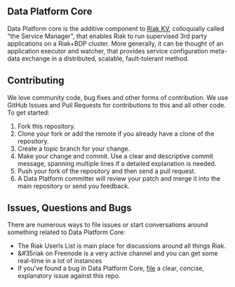 Data Platform Core
----

Data Platform core is the additive component to [Riak KV](https://github.com/basho/riak), colloquially called "the Service Manager", that enables Riak to run supervised 3rd party applications on a Riak+BDP cluster. More generally, it can be thought of an application executor and watcher, that provides service configuration meta-data exchange in a distributed, scalable, fault-tolerant method.

Contributing
----

We love community code, bug fixes and other forms of contribution. We use GitHub Issues and Pull Requests for contributions to this and all other code. To get started:

1. Fork this repository.
2. Clone your fork or add the remote if you already have a clone of the repository.
3. Create a topic branch for your change.
4. Make your change and commit. Use a clear and descriptive commit message, spanning multiple lines if a detailed explanation is needed.
5. Push your fork of the repository and then send a pull request.
6. A Data Platform committer will review your patch and merge it into the main repository or send you feedback.

Issues, Questions and Bugs
----
There are numerous ways to file issues or start conversations around something related to Data Platform Core:

* The Riak Userls List is main place for discussions around all things Riak.
* &#35riak on Freenode is a very active channel and you can get some real-time in a lot of instances
* If you've found a bug in Data Platform Core, [file](https://github.com/basho/data_platform_core/issues) a clear, concise, explanatory issue against this repo.
